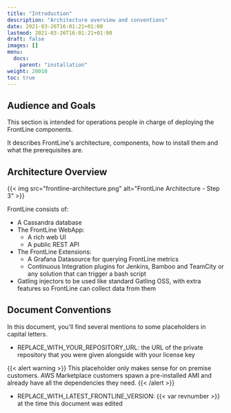 ```yaml
---
title: "Introduction"
description: "Architecture overview and conventions"
date: 2021-03-26T16:01:21+01:00
lastmod: 2021-03-26T16:01:21+01:00
draft: false
images: []
menu:
  docs:
    parent: "installation"
weight: 20010
toc: true
---
```


## Audience and Goals

This section is intended for operations people in charge of deploying the FrontLine components.

It describes FrontLine's architecture, components, how to install them and what the prerequisites are.

## Architecture Overview

{{< img src="frontline-architecture.png" alt="FrontLine Architecture - Step 3" >}}

FrontLine consists of:

- A Cassandra database
- The FrontLine WebApp:
  * A rich web UI
  * A public REST API
- The FrontLine Extensions:
  * A Grafana Datasource for querying FrontLine metrics
  * Continuous Integration plugins for Jenkins, Bamboo and TeamCity or any solution that can trigger a bash script
- Gatling injectors to be used like standard Gatling OSS, with extra features so FrontLine can collect data from them

## Document Conventions

In this document, you'll find several mentions to some placeholders in capital letters.

- REPLACE_WITH_YOUR_REPOSITORY_URL: the URL of the private repository that you were given alongside with your license key

{{< alert warning >}}
This placeholder only makes sense for on premise customers. AWS Marketplace customers spawn a pre-installed AMI and already have all the dependencies they need.
{{< /alert >}}

- REPLACE_WITH_LATEST_FRONTLINE_VERSION: {{< var revnumber >}} at the time this document was edited
